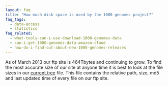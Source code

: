 ```yaml
---
layout: faq
title: "How much disk space is used by the 1000 genomes project?"
faq_tags:
  - data-access
  - statistics
faq_related:
  - what-tools-can-i-use-download-1000-genomes-data
  - can-i-get-1000-genomes-data-amazon-cloud
  - how-do-i-find-out-about-new-1000-genomes-releases
---
```


As of March 2013 our ftp site is 464Tbytes and continuing to grow. To find the most accurate size of our site at anyone time it is best to look at the file sizes in our [current.tree](http://ftp.1000genomes.ebi.ac.uk/vol1/ftp/current.tree) file. This file contains the relative path, size, md5 and last updated time of every file on our ftp site.
